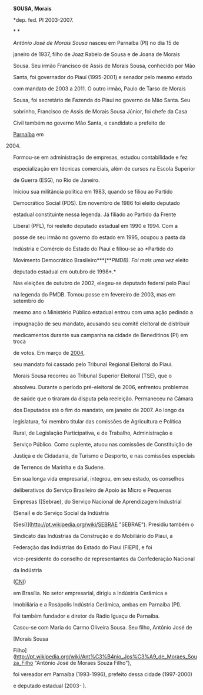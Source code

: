 **SOUSA, Morais**



\*dep. fed. PI 2003-2007.



* *



*Antônio José de Morais Sousa* nasceu em Parnaíba (PI) no dia 15 de

janeiro de 1937, filho de Joaz Rabelo de Sousa e de Joana de Morais

Sousa. Seu irmão Francisco de Assis de Morais Sousa, conhecido por Mão

Santa, foi governador do Piauí (1995-2001) e senador pelo mesmo estado

com mandato de 2003 a 2011. O outro irmão, Paulo de Tarso de Morais

Sousa, foi secretário de Fazenda do Piauí no governo de Mão Santa. Seu

sobrinho, Francisco de Assis de Morais Sousa Júnior, foi chefe da Casa

Civil também no governo Mão Santa, e candidato a prefeito de

[Parnaíba](http://pt.wikipedia.org/wiki/Parna%C3%ADba "Parnaíba") em

2004.



Formou-se em administração de empresas, estudou contabilidade e fez

especialização em técnicas comerciais, além de cursos na Escola Superior

de Guerra (ESG), no Rio de Janeiro.



Iniciou sua militância política em 1983, quando se filiou ao Partido

Democrático Social (PDS). Em novembro de 1986 foi eleito deputado

estadual constituinte nessa legenda. Já filiado ao Partido da Frente

Liberal (PFL), foi reeleito deputado estadual em 1990 e 1994. Com a

posse de seu irmão no governo do estado em 1995, ocupou a pasta da

Indústria e Comércio do Estado do Piauí e filiou-se ao *Partido do

Movimento Democrático Brasileiro***(***PMDB). Foi mais uma vez* eleito

deputado estadual em outubro de 1998*.*



Nas eleições de outubro de 2002, elegeu-se deputado federal pelo Piauí

na legenda do PMDB. Tomou posse em fevereiro de 2003, mas em setembro do

mesmo ano o Ministério Público estadual entrou com uma ação pedindo a

impugnação de seu mandato, acusando seu comitê eleitoral de distribuir

medicamentos durante sua campanha na cidade de Beneditinos (PI) em troca

de votos. Em março de [2004](http://pt.wikipedia.org/wiki/2004 "2004"),

seu mandato foi cassado pelo Tribunal Regional Eleitoral do Piauí.

Morais Sousa recorreu ao Tribunal Superior Eleitoral (TSE), que o

absolveu. Durante o período pré-eleitoral de 2006, enfrentou problemas

de saúde que o tiraram da disputa pela reeleição. Permaneceu na Câmara

dos Deputados até o fim do mandato, em janeiro de 2007. Ao longo da

legislatura, foi membro titular das comissões de Agricultura e Política

Rural, de Legislação Participativa, e de Trabalho, Administração e

Serviço Público. Como suplente, atuou nas comissões de Constituição de

Justiça e de Cidadania, de Turismo e Desporto, e nas comissões especiais

de Terrenos de Marinha e da Sudene.



Em sua longa vida empresarial, integrou, em seu estado, os conselhos

deliberativos do Serviço Brasileiro de Apoio às Micro e Pequenas

Empresas ([Sebrae), do Serviço Nacional de Aprendizagem Industrial

(Senai) e do Serviço Social da Indústria

(Sesi)](http://pt.wikipedia.org/wiki/SEBRAE "SEBRAE"). Presidiu também o

Sindicato das Indústrias da Construção e do Mobiliário do Piauí, a

Federação das Indústrias do Estado do Piauí (FIEPI), e foi

vice-presidente do conselho de representantes da Confederação Nacional

da Indústria

([CNI](http://pt.wikipedia.org/wiki/Confedera%C3%A7%C3%A3o_Nacional_da_Ind%C3%BAstria "Confederação Nacional da Indústria"))

em Brasília. No setor empresarial, dirigiu a Indústria Cerâmica e

Imobiliária e a Rosápolis Indústria Cerâmica, ambas em Parnaíba (PI).

Foi também fundador e diretor da Rádio Iguaçu de Parnaíba.



Casou-se com Maria do Carmo Oliveira Sousa. Seu filho, Antônio José de

[Morais Sousa

Filho](http://pt.wikipedia.org/wiki/Ant%C3%B4nio_Jos%C3%A9_de_Moraes_Souza_Filho "Antônio José de Moraes Souza Filho"),

foi vereador em Parnaíba (1993-1996), prefeito dessa cidade (1997-2000)

e deputado estadual (2003- ).



 



